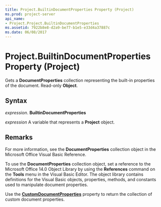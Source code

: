 ```yaml
---
title: Project.BuiltinDocumentProperties Property (Project)
ms.prod: project-server
api_name:
- Project.Project.BuiltinDocumentProperties
ms.assetid: 7922b8e8-d2a9-be77-b1e5-e33d4a37887c
ms.date: 06/08/2017
---
```



# Project.BuiltinDocumentProperties Property (Project)

Gets a **DocumentProperties** collection representing the built-in properties of the document. Read-only **Object**.


## Syntax

 _expression_. **BuiltinDocumentProperties**

 _expression_ A variable that represents a **Project** object.


## Remarks

For more information, see the **DocumentProperties** collection object in the Microsoft Office Visual Basic Reference.

To use the **DocumentProperties** collection object, set a reference to the Microsoft Office 14.0 Object Library by using the **References** command on the **Tools** menu in the Visual Basic Editor. The object library contains definitions for the Visual Basic objects, properties, methods, and constants used to manipulate document properties.

Use the **[CustomDocumentProperties](project-customdocumentproperties-property-project.md)** property to return the collection of custom document properties.


